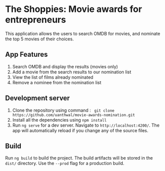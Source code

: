 # The Shoppies: Movie awards for entrepreneurs

This application allows the users to search OMDB for movies, and nominate the top 5 movies of their choices. 


## App Features

1. Search OMDB and display the results (movies only)
2. Add a movie from the search results to our nomination list
3. View the list of films already nominated
4. Remove a nominee from the nomination list


## Development server
1. Clone the repository using command : ` git clone https://github.com/uanthwal/movie-awards-nomination.git`
2. Install all the dependencies using ` npm install `
3. Run `ng serve` for a dev server. Navigate to `http://localhost:4200/`. The app will automatically reload if you change any of the source files.


## Build

Run `ng build` to build the project. The build artifacts will be stored in the `dist/` directory. Use the `--prod` flag for a production build.



